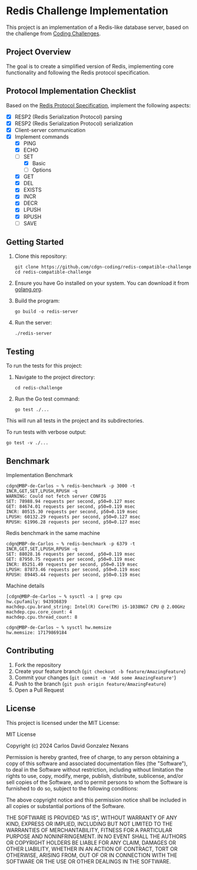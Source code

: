 # Redis Challenge Implementation

This project is an implementation of a Redis-like database server, based on the challenge from [Coding Challenges](https://codingchallenges.fyi/challenges/challenge-redis).

## Project Overview

The goal is to create a simplified version of Redis, implementing core functionality and following the Redis protocol specification.

## Protocol Implementation Checklist

Based on the [Redis Protocol Specification](https://redis.io/docs/latest/develop/reference/protocol-spec/), implement the following aspects:

- [x] RESP2 (Redis Serialization Protocol) parsing
- [x] RESP2 (Redis Serialization Protocol) serialization
- [x] Client-server communication
- [x] Implement commands
  - [x] PING
  - [x] ECHO
  - [ ] SET
    - [x] Basic
    - [ ] Options
  - [x] GET
  - [x] DEL
  - [x] EXISTS
  - [x] INCR
  - [x] DECR
  - [x] LPUSH
  - [x] RPUSH
  - [ ] SAVE

## Getting Started

1. Clone this repository:
   ```
   git clone https://github.com/cdgn-coding/redis-compatible-challenge
   cd redis-compatible-challenge
   ```

2. Ensure you have Go installed on your system. You can download it from [golang.org](https://golang.org/).

3. Build the program:
   ```
   go build -o redis-server
   ```

4. Run the server:
   ```
   ./redis-server
   ```

## Testing

To run the tests for this project:

1. Navigate to the project directory:
   ```
   cd redis-challenge
   ```

2. Run the Go test command:
   ```
   go test ./...
   ```

This will run all tests in the project and its subdirectories.

To run tests with verbose output:
```
go test -v ./...
```

## Benchmark

Implementation Benchmark

```
cdgn@MBP-de-Carlos ~ % redis-benchmark -p 3000 -t INCR,GET,SET,LPUSH,RPUSH -q
WARNING: Could not fetch server CONFIG
SET: 78988.94 requests per second, p50=0.127 msec                   
GET: 84674.01 requests per second, p50=0.119 msec                   
INCR: 80515.30 requests per second, p50=0.119 msec                   
LPUSH: 60132.29 requests per second, p50=0.127 msec                   
RPUSH: 61996.28 requests per second, p50=0.127 msec            
```

Redis benchmark in the same machine

```
cdgn@MBP-de-Carlos ~ % redis-benchmark -p 6379 -t INCR,GET,SET,LPUSH,RPUSH -q
SET: 88028.16 requests per second, p50=0.119 msec                   
GET: 87950.75 requests per second, p50=0.119 msec                   
INCR: 85251.49 requests per second, p50=0.119 msec                   
LPUSH: 87873.46 requests per second, p50=0.119 msec                   
RPUSH: 89445.44 requests per second, p50=0.119 msec
```

Machine details

```
[cdgn@MBP-de-Carlos ~ % sysctl -a | grep cpu
hw.cpufamily: 943936839
machdep.cpu.brand_string: Intel(R) Core(TM) i5-1038NG7 CPU @ 2.00GHz
machdep.cpu.core_count: 4
machdep.cpu.thread_count: 8

cdgn@MBP-de-Carlos ~ % sysctl hw.memsize
hw.memsize: 17179869184
```

## Contributing

1. Fork the repository
2. Create your feature branch (`git checkout -b feature/AmazingFeature`)
3. Commit your changes (`git commit -m 'Add some AmazingFeature'`)
4. Push to the branch (`git push origin feature/AmazingFeature`)
5. Open a Pull Request

## License

This project is licensed under the MIT License:

MIT License

Copyright (c) 2024 Carlos David Gonzalez Nexans

Permission is hereby granted, free of charge, to any person obtaining a copy
of this software and associated documentation files (the "Software"), to deal
in the Software without restriction, including without limitation the rights
to use, copy, modify, merge, publish, distribute, sublicense, and/or sell
copies of the Software, and to permit persons to whom the Software is
furnished to do so, subject to the following conditions:

The above copyright notice and this permission notice shall be included in all
copies or substantial portions of the Software.

THE SOFTWARE IS PROVIDED "AS IS", WITHOUT WARRANTY OF ANY KIND, EXPRESS OR
IMPLIED, INCLUDING BUT NOT LIMITED TO THE WARRANTIES OF MERCHANTABILITY,
FITNESS FOR A PARTICULAR PURPOSE AND NONINFRINGEMENT. IN NO EVENT SHALL THE
AUTHORS OR COPYRIGHT HOLDERS BE LIABLE FOR ANY CLAIM, DAMAGES OR OTHER
LIABILITY, WHETHER IN AN ACTION OF CONTRACT, TORT OR OTHERWISE, ARISING FROM,
OUT OF OR IN CONNECTION WITH THE SOFTWARE OR THE USE OR OTHER DEALINGS IN THE
SOFTWARE.